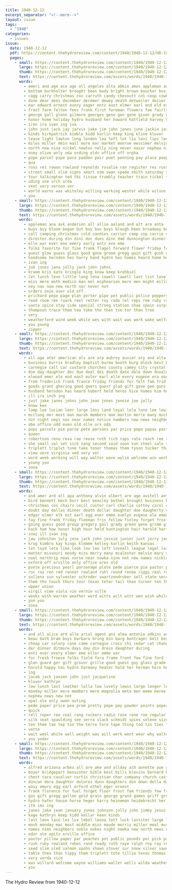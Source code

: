 ```yaml
---
title: 1940-12-12
excerpt_separator: "<!--more-->"
layout: issue
tags:
  - "1940"
categories:
  - issues
issue:
  date: 1940-12-12
  pdf: https://content.thehydroreview.com/content/1940/1940-12-12/HR-1940-12-12.pdf
  pages:
    - small: https://content.thehydroreview.com/content/1940/1940-12-12/small/HR-1940-12-12-01.jpg
      large: https://content.thehydroreview.com/content/1940/1940-12-12/large/HR-1940-12-12-01.jpg
      thumb: https://content.thehydroreview.com/content/1940/1940-12-12/thumbnails/HR-1940-12-12-01.jpg
      text: https://content.thehydroreview.com/assets/words/1940/1940-12-12/HR-1940-12-12-01.txt
      words:
        - ameri and age ace ago all angeles alta abbie amos appleman auxier alvin adkins alva ash ann anderson ach acres austin anil anta are
        - bottom burkhalter brought been body bright brown boucher business benscoter barn burton brothers blaze bradshaw back below brewer bradley brings bartgis beer beler ben burgman belle bert box blough ber bessie ball but bow boom brother band bil bird basinger begin bay big betty boy beck best bart buyers bandy
        - cagg carry christmas cox carruth candy chesnutt col coop cowboy church chris certain city clyde cash chet count cross chest county collier clifford cole course credit can chester carver civil camey commander cobb caddo cui christan cedar clara crissman comes cecil clarence christ charles car close claus cases college chi child cost canyon chittenden
        - done dear dees december deremer dewey death detweiler dozier daughter drift davis dan dunithan door down dooley dee day don daugherty dave dec doris deere dick
        - ear edward ernest every eager entz east elmer earl end eld eral ethel easy
        - frost farm felton fees frank first foreman flowers fae fairly field frazier farmer fell force friend found fred free fort fire fair fields flansburg falls friday fed front from for few former fail full fork
        - george gall glenn gilmore georges gene gen gone given grady gold gil gregg gregory good givens gra going gave ghering grade
        - honor home holiday hydro husband her howard hatfield harvey henry hart hen high hert hin held hanks hodges hay heward harry hour hunting homer hee huf henke hight horn hafer him hunter hughes has hold heart hurt hume harriet had hopewell howerton horse
        - iron ira iven ing iva
        - john just jack jay jarvis jake jim jahn jones june jackie jean jordan junior jou joe johnny jon
        - kinds kirkpatrick kimble kidd karlin keep king kline kluver
        - lease light lawton long london lea left lot lio levi lips leep lamber little late lee lock let lowell large lawter leon lassiter legion list leonard lill life
        - miles miller mein mail more mar market monroe messimer melvin made melody marti maguire murphy merle moment marsh minta monday messer members milo mag maurice mas mexico men maryland moore miner marcrum morning mildred mol med murray mill minnie mond maynard mith most moran mir much man maisie might marion miss may
        - north new nina nickel newton nally ning never nazar nephew night name now not
        - oney olive only oda ording olds office off orpha
        - pope parcel pipe pace padden pair poet penning pay place people perfect pals parker ply phe pack piece penny potter paul pete pai paper pulley ponse poage power post packard payne pene parcels paver past public phelps
        - qua
        - ross rei rowan rowland reynolds rosalie ran register res russian ruzicka rates road running red roll richert riden ren roads room roy ralph rage reber raymond randolph reg rear rolan robertson ready rush ram rous
        - street small slim signs smart som swan spade smith saturday son sarah stay safe supper station situ stang struck spor self sullens shows south stock santa sales seal speak sister sum school sage step sin schantz saw she sid side style soon song sop streets sund size star stones shad such service sae state sil start show see student strong snow second sunday stolz seigle
        - tour talkington ted thi tissue trumbly teacher train tickel then tomme the take tan tex them too thomas tae tor tress triplett taylor ton thor times till tain thirsk town
        - uding use urch urda
        - vent very vernon ver
        - world warns was whiteley willing working wester while wilson weatherford wake whit wade wish way watch worn walt work wayne will warner westfall wagoner wit week with walker willard war willingham wells white wil wai west weeks well waller want wire wan went willie
        - you
    - small: https://content.thehydroreview.com/content/1940/1940-12-12/small/HR-1940-12-12-02.jpg
      large: https://content.thehydroreview.com/content/1940/1940-12-12/large/HR-1940-12-12-02.jpg
      thumb: https://content.thehydroreview.com/content/1940/1940-12-12/thumbnails/HR-1940-12-12-02.jpg
      text: https://content.thehydroreview.com/assets/words/1940/1940-12-12/HR-1940-12-12-02.txt
      words:
        - appleman ana ask anderson all allie aaland and alt are anta
        - buys buy bloom began but boy bux boys blough been broadway better brand brush bet backs bur best bers brands bree both back
        - call camping christmas cold candies carrier camp cop carrie conte cake camps check character county camera claus counter chair copper company clock choice come chim came companion
        - director during din dini doc does dinn dad dunnington dinner
        - elle ear ever ene emery early entz eve eme
        - folks favorite for fine frank flagel forward flower friday fam foot few figures fund farra
        - guest glow guess glass good gone groom gregg gain gift gush gentleman
        - handsome herndon hes harry hand hydro has homes heard home hed henry hon
        - ivan ing
        - job jones jana jolly jack john johns
        - krumm kris kate kringle king know keep krehbiel
        - let lunch love little long lena lowell lawell last list lovely later lee light
        - miss mere moth medico man mel mcphearson more men might miller manera moment med
        - ney nas now new north nor never not
        - orders onie over old off
        - prichard pepe page plan porter pipe pet public police peppers patra pipes
        - reed room ree ruark reel retter roy rado rel reps rem ruby rape reside rene rop
        - santa spice stay side special strong station shae spain surprise still shook seen short struck service sweeper stock south sunday sunda sandman soon see stairs
        - thompson trace them tea take the then tse tor than tree
        - very
        - weatherford wind week while wes with wait was work wake welfare wayne window wane will
        - you young
        - zipper
    - small: https://content.thehydroreview.com/content/1940/1940-12-12/small/HR-1940-12-12-03.jpg
      large: https://content.thehydroreview.com/content/1940/1940-12-12/large/HR-1940-12-12-03.jpg
      thumb: https://content.thehydroreview.com/content/1940/1940-12-12/thumbnails/HR-1940-12-12-03.jpg
      text: https://content.thehydroreview.com/assets/words/1940/1940-12-12/HR-1940-12-12-03.txt
      words:
        - all ago ater american als are arp aubrey auxier ary and alta arn ani able
        - business burris bradley baptist burma booth burg block best buy bloom board better bible beltz brought bus but bryan ber bar benscoter battle been boyd butler bond boy bradshaw boston big
        - carnegie call car custard churches county camey city crystal cody clyde chas childs cancer carman clock center carrie cherish cox caller carey clarence christmas custer creek chair church clair cash carry caddo charles carney cecil can cant certain ceo cates
        - doe day daughter dec due deal dei death date dale down donald dunithan dan days during daughters december dart din
        - elwood emer ele end east euler earl elle every eugene era ead early
        - from frederick frank france friday friends for felt fam frid farm few
        - goods grant ghering good geers guest glad gift gave gee guns
        - husband herndon has heard hubert held heres hice homes him howard hammons hard how hildebrand herbert house heger horn hardware her had hand home hydro ham homa
        - ill ira inch ing
        - just jake janes johns john jean jones jennie joe jolly
        - know kee
        - lamp loe lucian leer large less land loyal lola lona lee lewis list let lulu levi lynn lerch last left loreen lovely ler lala
        - mcclung mer most man marah members mae martin merle many much min men mission mehl monday messimer more made miller melvin mons mccorkle matter mine maude mott mary mis march merriman marion
        - not night neys nov near names notice numbers now news neighbors new noon name
        - obe office odd oven old olle ors oda
        - pops parcels pie parse pete persons par price pope papas past pare pers plate poe pore pares papo packard people pho pastor pretty press pere pidde pet pero post pepe pen pee peper perret pitzer per pan para pleasant
        - queen
        - robertson reno reva rae reese ruth rich raps rata reach ree roy res raymond rade rowan roe ren ropers ros roshell rell ralph roll romo recar richardson reto rede romer renee ridge real rong reek red rea rogers reps rene
        - she small sal set sick sang second said soon sun steel sale sing sell such spain store service school sit shall sam shown see sant simmons sister step strong schantz sank sion sad saturday stroke shells sin smith sunday stock six skaggs son spor
        - triplett triplet tone take toner thomas them tyson tucker than tar tie taken the tate toe tomas tad tickel toto tur
        - view vere virginia ved very ver
        - word week working will way walter wave wylie welcome win work with while weatherford white walmer wayne west wife was
        - young you
        - zona
    - small: https://content.thehydroreview.com/content/1940/1940-12-12/small/HR-1940-12-12-04.jpg
      large: https://content.thehydroreview.com/content/1940/1940-12-12/large/HR-1940-12-12-04.jpg
      thumb: https://content.thehydroreview.com/content/1940/1940-12-12/thumbnails/HR-1940-12-12-04.jpg
      text: https://content.thehydroreview.com/assets/words/1940/1940-12-12/HR-1940-12-12-04.txt
      words:
        - and amer ard all apa anthony alvin albert are age austell antes american arthur armstrong arlene ayer austin
        - bird bennett beck burr best beasley bethel brought business bor brewer buy burt beal buys betty bis been balfour bette butler better ber ben bank bir bridgeport bartles bers brantly black but billy bill brewers bunch bertha
        - christmas cos chairs cecil custer carl charlie cottey carol county cross comfort clifford carlyle christian church cage credit copper crissman cantrell colorado city company class care car come catherine carpenter clinton claus cree colfax carmen coffey can
        - doubt day dallas dinner death dollar daughter doe daugherty dear during days doctor does december daughters dunnington dicky dad dickey dolores dan dewey ditmore dee doing denby
        - edgar elmer elk est earl egg ever emme evelyn eugene ele emma every end edith esa
        - fay fine frank friday fleeman fris fellow finley forget frost from friends fred fam folson friend former fulton for fern
        - going guess good group gregory gail grady green gene grimm gift gaines guest gia gilmore grieves griffin given grand glad glen geary grade grace
        - hack hom how honor high hour held huntington hair harold hart hydro hoffman homa house hot half harry has human hay hopewell hatchet her him heaven husband hinton herndon hearing haley heine hudson home hoste had herman
        - inez ill ivan ing
        - jaw johnston july jose jack john jessie junior just jerry jen james jeanne joe
        - krug kimbro kay kings klemme kelley karlin keith kansas
        - let loyd leta like look lou lee left loveall league legal lorene life loretta lynn lords less liberal love lenz little lewis lass lois likes
        - matter missouri moody miss merry many mcalester melvin mary mil may marjorie most mangum mattie men mower monday march martin moore mildred man mash more mas majors morning maude miller mccain mon monds members mer mickey mourer mere
        - noel northrip news nurse near nowka nine not new names nickles need now needs night north nola nachtigall
        - oxford off orville only office ores old
        - ponte precious pearl parsonage plate pede pierce pie pastor pound pas plant per part present payne pent prier parker pencil pauline philip potter pair park poor pace par pleasant
        - roc roy ren red renner rowland ruhl round renee riggs real reckard rose ring rake richard riley rol rings reck roll robert raymond rally
        - sullens sun sylvester schroder swartzendruber sell state second salesman seal send six saturday seller spell shock shall smith special susie show short slagell scott small shi sei school swart sunda suhler santa stull sota slate saw son stove sale sullen shape sup she side stout sunday stock salt supper start sons sing said service south
        - them tho touch thurs tour texas teter tail than turner ten thirsk team thompson tal takes theodore thy the thea till taff try tention thomason thu ties tindel ton too tucker tuck
        - upper union
        - virgil view viola vie vernie ville
        - weeks with warren weather word witts wilt witt wen wish while well works won was waters wesley week wood will weatherford wonder went watch wick want work wife white why weathers way washington
        - yon you
        - zona
    - small: https://content.thehydroreview.com/content/1940/1940-12-12/small/HR-1940-12-12-05.jpg
      large: https://content.thehydroreview.com/content/1940/1940-12-12/large/HR-1940-12-12-05.jpg
      thumb: https://content.thehydroreview.com/content/1940/1940-12-12/thumbnails/HR-1940-12-12-05.jpg
      text: https://content.thehydroreview.com/assets/words/1940/1940-12-12/HR-1940-12-12-05.txt
      words:
        - and all alice ard alle arial agent ani alma antonio adkins acee are alva art able arle
        - beau bath bram boys barbara bring bin barg bontrager belt boyette bea baby brown bee
        - cheap car colony cane came carnegie cross chi cedar cat change close clinton call coats can christmas center collar cost cotton chain case city couch cheer card
        - der dinner ditmore days day din dress daughter during
        - entz ever every elmer eme eller emme ear
        - for fresh froese folks field fara frame front few fine ford from fed former
        - glen guard ger gift grover grille good guest guy glass grade
        - harold happy has hydro harmony heater hold her herman horn henry him home hot high hunting
        - ing
        - jacob jack janzen john just jacqueline
        - kluver kathryn
        - lew lunch last leather lalla low lovely lewis large longer left leo let lee
        - monday miller moro members mere magnolia meta men meme maree mound moth
        - nephew news new not
        - opal ole only owen outing
        - pede paper price pea prom pretty pepe pay powder points peper pillow pane proud pounds pack pare pere pan palma
        - quick
        - rell roper ree real rang rockers radio rose rene roe regular reg room rape renee romance rois rede robes ruth res ram
        - silk seat spaulding see serra slack schmidt spies selene size slagell service san small set station sharon sese satin school store sires smooth shirts sunday seer spell
        - ten them tae tep ton the terre toro tape thing tod tin ties taylor thiessen table texas trip tie
        - vette
        - wait wool white wall weight was will werk went wear why walter wash week with winter
        - you yoder
    - small: https://content.thehydroreview.com/content/1940/1940-12-12/small/HR-1940-12-12-06.jpg
      large: https://content.thehydroreview.com/content/1940/1940-12-12/large/HR-1940-12-12-06.jpg
      thumb: https://content.thehydroreview.com/content/1940/1940-12-12/thumbnails/HR-1940-12-12-06.jpg
      text: https://content.thehydroreview.com/assets/words/1940/1940-12-12/HR-1940-12-12-06.txt
      words:
        - alfred arizona arbes all are ake and allday ach annette aue ash ask alice ann angeles alois
        - boyer bridgeport benscoter bible best bills blevins bernard bride bell bar bird bars blew buy been bulk bowman box bandy board brick bernice bassler big buckmaster blough boucher bryan beans
        - chest cara cavalier curtis christian char company church cast comes christ crail candy coffee collins cases claus con christmas cowboy coats cash cream carman corn chet chris carlisle cotton claude cecil class cal
        - duncan dora daughter dolores dunn daughters don down della daugherty december director dar dagle day dinner
        - easy emory egg earl erford ethel eger ernest
        - frank florence for fuel forget floor frost fam friends few fruit free friday ford fred fresh fields first forrest from
        - gas gift gregg gallon gold grain george grand games griff grover gravel grape given
        - hydro hafer house horse heger harry heineman heidebrecht her herndon half hens hamons hose had held hume homer high ham hall home harvey henke hamilton
        - ith ims ing
        - janes jake jean january jones johnson jolly john jimmy jesus jim joel
        - kage kathryn keep kidd kellar keen kinds
        - last leon lace les lux lebel leona lett luck lassiter large lenard lee lock life left linson los lords
        - mash monday mac most middle miss maude morris miller meal murphy masoner money moor may morning matt murray mai members mary mildred more mar moore
        - names nims neighbors noble nokes night nowka new north news nice not
        - odor ole opitz orville office
        - pastor pillow paper par peaches pot public pounds por pick pat pearl president pals present pride price powder pound phe pork pay phon plants place pink
        - rush ruby rowland robes rand ready ruth raye ralph roy ray rene rede rips red raymond
        - seed slim sled salmon spohn shown stover sur snow silver sauce special see sion star soap secret sweet stock size small stunz stange side sage slemp santa save schoo style stockton shower sunday sand service surprise sed start strong saturday seven suite soon shall schaal
        - table theo than tippy them triplett tote tillie texas thomas thurs take tindel taylor the tex tom
        - very verda vice
        - was willard welcome wayne williams waller wells wilda weatherford white will want word with warden
        - you
---
```


The Hydro Review from 1940-12-12

<!--more-->

